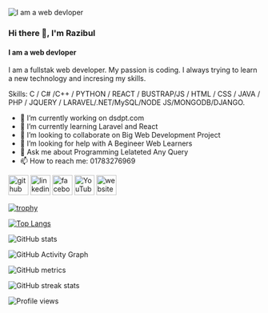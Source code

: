 ![I am a web devloper](https://media-exp1.licdn.com/dms/image/C4E16AQEw8IpofBZYuA/profile-displaybackgroundimage-shrink_350_1400/0/1649455015306?e=1665014400&v=beta&t=FTMfcF8c-5-s7rpyfIbOJ4iGgaUk04UXeqe3WuRksfY)
### Hi there 👋, I'm Razibul 
#### I am a web devloper


I am a fullstak web developer. My passion is coding. I always trying to learn a new technology and incresing my skills.

Skills: C / C# /C++ / PYTHON / REACT / BUSTRAP/JS / HTML / CSS / JAVA / PHP / JQUERY / LARAVEL/.NET/MySQL/NODE JS/MONGODB/DJANGO.

- 🔭 I’m currently working on dsdpt.com 
- 🌱 I’m currently learning Laravel and React 
- 👯 I’m looking to collaborate on Big Web  Development Project  
- 🤔 I’m looking for help with A Begineer Web Learners 
- 💬 Ask me about Programming Lelateted Any Query  
- 📫 How to reach me: 01783276969 


[<img src='https://cdn.jsdelivr.net/npm/simple-icons@3.0.1/icons/github.svg' alt='github' height='40'>](https://github.com/razibul-649)  [<img src='https://cdn.jsdelivr.net/npm/simple-icons@3.0.1/icons/linkedin.svg' alt='linkedin' height='40'>](https://www.linkedin.com/in/md-razibul-islam-736532175/)  [<img src='https://cdn.jsdelivr.net/npm/simple-icons@3.0.1/icons/facebook.svg' alt='facebook' height='40'>](https://www.facebook.com/mdrazibul.islam.399)  [<img src='https://cdn.jsdelivr.net/npm/simple-icons@3.0.1/icons/youtube.svg' alt='YouTube' height='40'>](https://www.youtube.com/channel/zerotoinfinity)  [<img src='https://cdn.jsdelivr.net/npm/simple-icons@3.0.1/icons/icloud.svg' alt='website' height='40'>](https://hiamrazibulislamprotfolio.on.drv.tw/sajib/)  

[![trophy](https://github-profile-trophy.vercel.app/?username=razibul-649)](https://github.com/ryo-ma/github-profile-trophy)

[![Top Langs](https://github-readme-stats.vercel.app/api/top-langs/?username=razibul-649)](https://github.com/anuraghazra/github-readme-stats)

![GitHub stats](https://github-readme-stats.vercel.app/api?username=razibul-649&show_icons=true&count_private=true)  

![GitHub Activity Graph](https://activity-graph.herokuapp.com/graph?username=razibul-649)  

![GitHub metrics](https://metrics.lecoq.io/razibul-649)  

![GitHub streak stats](https://github-readme-streak-stats.herokuapp.com/?user=razibul-649)  

![Profile views](https://gpvc.arturio.dev/razibul-649)  

